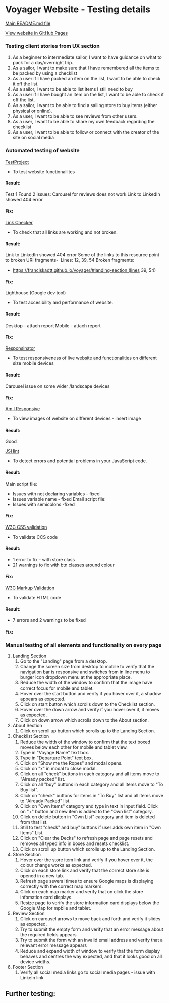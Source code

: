 # Voyager Website - Testing details

[Main README.md file](README.md)

[View website in GitHub Pages](https://franciskadtt.github.io/voyager/)

### Testing client stories from UX section
1. As a beginner to intermediate sailor, I want to have guidance on what to pack for a day/overnight trip.
2. As a sailor, I want to make sure that I have remembered all the items to be packed by using a checklist
3. As a user if I have packed an item on the list, I want to be able to check it off the list.
4. As a sailor, I want to be able to list items I still need to buy 
5. As a user if I have bought an item on the list, I want to be able to check it off the list.
6. As a sailor, I want to be able to find a sailing store to buy items (either physical or online).
7. As a user, I want to be able to see reviews from other users.
8. As a user, I want to be able to share my own feedback regarding the checklist
9. As a user, I want to be able to follow or connect with the creator of the site on social media


### Automated testing of website
[TestProject](https://testproject.io/)
- To test website functionailites
#### Result:
Test 1
Found 2 issues:
Carousel for reviews does not work
Link to LinkedIn showed 404 error
#### Fix: 


[Link Checker](https://validator.w3.org/checklink)
- To check that all links are working and not broken.
#### Result:
Link to LinkedIn showed 404 error
Some of the links to this resource point to broken URI fragments-  Lines: 12, 39, 54
Broken fragments:
* https://franciskadtt.github.io/voyager/#landing-section (lines 39, 54)
#### Fix: 

Lighthouse (Google dev tool)
- To test accesibility and performance of website.
#### Result:
Desktop - attach report
Mobile - attach report
#### Fix:

[Responsinator](http://www.responsinator.com/)
- To test responsiveness of live website and functionalities on different size mobile devices
#### Result:
Carousel issue on some wider /landscape devices
#### Fix:

[Am I Responsive](http://ami.responsivedesign.is/)
- To view images of website on different devices - insert image
#### Result:
Good

[JSHint](https://jshint.com/)
- To detect errors and potential problems in your JavaScript code.
#### Result:
Main script file:
- Issues with not declaring variables - fixed
- Issues variable name - fixed
Email script file:
- Issues with semicolons -fixed
#### Fix:

[W3C CSS validation](https://jigsaw.w3.org/css-validator/)
- To validate CCS code
#### Result:
- 1 error to fix - with store class
- 21 warnings to fix with btn classes around colour 
#### Fix:

[W3C Markup Validation](https://validator.w3.org/)
- To validate HTML code
#### Result:
- 7 errors and 2 warnings to be fixed
#### Fix:

### Manual testing of all elements and functionality on every page
1. Landing Section
    1. Go to the "Landing" page from a desktop.
    2. Change the screen size from desktop to mobile to verify that the navigation bar is responsive and switches from in line menu to burger icon dropdown menu at the appropriate place.
    3. Reduce the width of the window to confirm that the image have correct focus for mobile and tablet.
    4. Hover over the start button and verify if you hover over it, a shadow appears as expected.
    5. Click on start button which scrolls down to the Checklist section.
    6. Hover over the down arrow and verify if you hover over it, it moves as expected.
    7. Click on down arrow which scrolls down to the About section.
2. About Section
    1. Click on scroll up button which scrolls up to the Landing Section.
3. Checklist Section
    1. Reduce the width of the window to confirm that the text boxed moves below each other for mobile and tablet view.
    2. Type in "Voyage Name" text box.
    3. Type in "Departure Point" text box.
    4. Click on "Show me the Ropes" and modal opens. 
    5. Click on "x" in modal to close modal.
    6. Click on all "check" buttons in each category and all items move to "Already packed" list.
    7. Click on all "buy" buttons in each category and all items move to "To Buy list".
    8. Click on "check" buttons for items in "To Buy" list and all items move to "Already Packed" list.
    9. Click on "Own Items" category and type in text in input field. Click on "+" button and new item is added to the "Own list" category.
    10. Click on delete button in "Own List" category and item is deleted from that list.
    11. Still to test "check" and buy" buttons if user adds own item in "Own Items" List.
    12. Click on "Clear the Decks" to refresh page and page resets and removes all typed info in boxes and resets checklist.
    13. Click on scroll up button which scrolls up to the Landing Section.
4. Store Section
    1. Hover over the store item link and verify if you hover over it, the colour change works as expected.
    2. Click on each store link and verify that the correct store site is opened in a new tab.
    3. Refresh page several times to ensure Google maps is displaying correctly with the correct map markers.
    4. Click on each map marker and verify that on click the store infomation card displays.
    5. Resize page to verify the store information card displays below the Google Map for mpbile and tablet.
5. Review Section
    1. Click on carousel arrows to move back and forth and verify it slides as expected.
    2. Try to submit the empty form and verify that an error message about the required fields appears
    3. Try to submit the form with an invalid email address and verify that a relevant error message appears
    4.  Reduce and expand width of window to verify that the form display behaves and centres the way expected, and that it looks good on all device widths.
6. Footer Section
    1. Verify all social media links go to social media pages - issue with LinkeIn link 

## Further testing: 